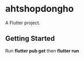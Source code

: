 # ahtshopdongho

A  Flutter project.

## Getting Started
Run **flutter pub get** then **flutter run**
